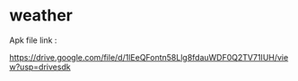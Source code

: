 # weather

Apk file link : 

https://drive.google.com/file/d/1lEeQFontn58Llg8fdauWDF0Q2TV71IUH/view?usp=drivesdk